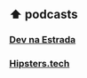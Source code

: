 ## :arrow_up: podcasts

### [Dev na Estrada](https://devnaestrada.com.br/)
### [Hipsters.tech](https://hipsters.tech/)
